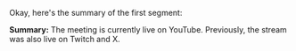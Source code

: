 Okay, here's the summary of the first segment:

**Summary:** The meeting is currently live on YouTube. Previously, the stream was also live on Twitch and X.
